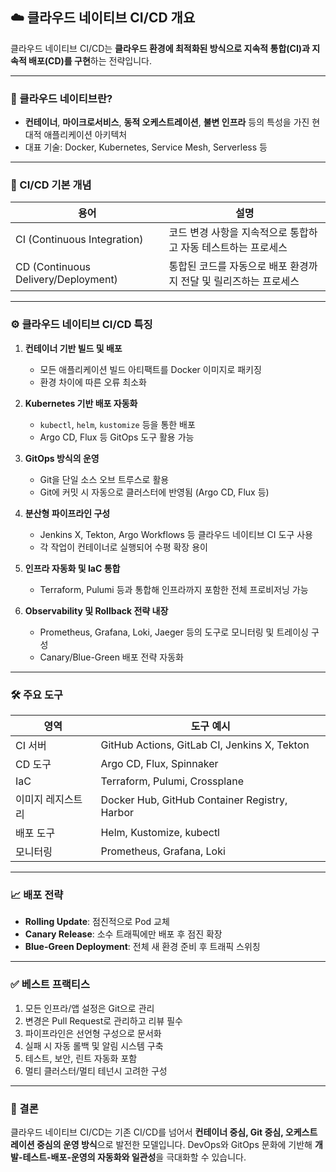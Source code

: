## ☁️ 클라우드 네이티브 CI/CD 개요

클라우드 네이티브 CI/CD는 **클라우드 환경에 최적화된 방식으로 지속적 통합(CI)과 지속적 배포(CD)를 구현**하는 전략입니다.

---

### 📌 클라우드 네이티브란?

* **컨테이너**, **마이크로서비스**, **동적 오케스트레이션**, **불변 인프라** 등의 특성을 가진 현대적 애플리케이션 아키텍처
* 대표 기술: Docker, Kubernetes, Service Mesh, Serverless 등

---

### 🔁 CI/CD 기본 개념

| 용어                                  | 설명                                   |
| ----------------------------------- | ------------------------------------ |
| CI (Continuous Integration)         | 코드 변경 사항을 지속적으로 통합하고 자동 테스트하는 프로세스   |
| CD (Continuous Delivery/Deployment) | 통합된 코드를 자동으로 배포 환경까지 전달 및 릴리즈하는 프로세스 |

---

### ⚙️ 클라우드 네이티브 CI/CD 특징

1. **컨테이너 기반 빌드 및 배포**

   * 모든 애플리케이션 빌드 아티팩트를 Docker 이미지로 패키징
   * 환경 차이에 따른 오류 최소화

2. **Kubernetes 기반 배포 자동화**

   * `kubectl`, `helm`, `kustomize` 등을 통한 배포
   * Argo CD, Flux 등 GitOps 도구 활용 가능

3. **GitOps 방식의 운영**

   * Git을 단일 소스 오브 트루스로 활용
   * Git에 커밋 시 자동으로 클러스터에 반영됨 (Argo CD, Flux 등)

4. **분산형 파이프라인 구성**

   * Jenkins X, Tekton, Argo Workflows 등 클라우드 네이티브 CI 도구 사용
   * 각 작업이 컨테이너로 실행되어 수평 확장 용이

5. **인프라 자동화 및 IaC 통합**

   * Terraform, Pulumi 등과 통합해 인프라까지 포함한 전체 프로비저닝 가능

6. **Observability 및 Rollback 전략 내장**

   * Prometheus, Grafana, Loki, Jaeger 등의 도구로 모니터링 및 트레이싱 구성
   * Canary/Blue-Green 배포 전략 자동화

---

### 🛠️ 주요 도구

| 영역        | 도구 예시                                         |
| --------- | --------------------------------------------- |
| CI 서버     | GitHub Actions, GitLab CI, Jenkins X, Tekton  |
| CD 도구     | Argo CD, Flux, Spinnaker                      |
| IaC       | Terraform, Pulumi, Crossplane                 |
| 이미지 레지스트리 | Docker Hub, GitHub Container Registry, Harbor |
| 배포 도구     | Helm, Kustomize, kubectl                      |
| 모니터링      | Prometheus, Grafana, Loki                     |

---

### 📈 배포 전략

* **Rolling Update**: 점진적으로 Pod 교체
* **Canary Release**: 소수 트래픽에만 배포 후 점진 확장
* **Blue-Green Deployment**: 전체 새 환경 준비 후 트래픽 스위칭

---

### ✅ 베스트 프랙티스

1. 모든 인프라/앱 설정은 Git으로 관리
2. 변경은 Pull Request로 관리하고 리뷰 필수
3. 파이프라인은 선언형 구성으로 문서화
4. 실패 시 자동 롤백 및 알림 시스템 구축
5. 테스트, 보안, 린트 자동화 포함
6. 멀티 클러스터/멀티 테넌시 고려한 구성

---

### 🧭 결론

클라우드 네이티브 CI/CD는 기존 CI/CD를 넘어서 **컨테이너 중심, Git 중심, 오케스트레이션 중심의 운영 방식**으로 발전한 모델입니다. DevOps와 GitOps 문화에 기반해 **개발-테스트-배포-운영의 자동화와 일관성**을 극대화할 수 있습니다.
